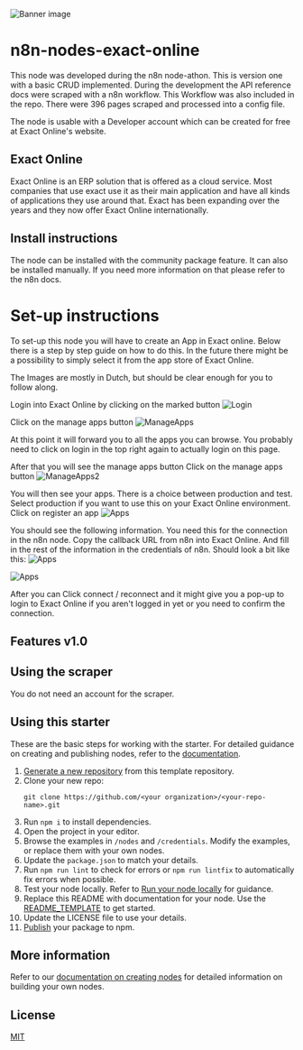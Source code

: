 ![Banner image](https://user-images.githubusercontent.com/10284570/173569848-c624317f-42b1-45a6-ab09-f0ea3c247648.png)

# n8n-nodes-exact-online

This node was developed during the n8n node-athon. This is version one with a basic CRUD implemented.
During the development the API reference docs were scraped with a n8n workflow. This Workflow was also included in the repo.
There were 396 pages scraped and processed into a config file.

The node is usable with a Developer account which can be created for free at Exact Online's website.

## Exact Online

Exact Online is an ERP solution that is offered as a cloud service. Most companies that use exact use it as their main application and have all kinds of applications they use around that. Exact has been expanding over the years and they now offer Exact Online internationally.

## Install instructions

The node can be installed with the community package feature. It can also be installed manually. 
If you need more information on that please refer to the n8n docs.

# Set-up instructions

To set-up this node you will have to create an App in Exact online. Below there is a step by step guide on how to do this.
In the future there might be a possibility to simply select it from the app store of Exact Online.

The Images are mostly in Dutch, but should be clear enough for you to follow along.

Login into Exact Online by clicking on the marked button
![Login](https://github.com/bramkn/ExactOnline/blob/master/Images/login.png)

Click on the manage apps button
![ManageApps](https://github.com/bramkn/ExactOnline/blob/master/Images/manageapps.png)

At this point it will forward you to all the apps you can browse. You probably need to click on login in the top right again to actually login on this page.

After that you will see the manage apps button
Click on the manage apps button
![ManageApps2](https://github.com/bramkn/ExactOnline/blob/master/Images/manageapps2.png)

You will then see your apps. There is a choice between production and test. Select production if you want to use this on your Exact Online environment. Click on register an app
![Apps](https://github.com/bramkn/ExactOnline/blob/master/Images/Apps.png)

You should see the following information. You need this for the connection in the n8n node.
Copy the callback URL from n8n into Exact Online. And fill in the rest of the information in the credentials of n8n.
Should look a bit like this:
![Apps](https://github.com/bramkn/ExactOnline/blob/master/Images/oauth2Exact.png)

![Apps](https://github.com/bramkn/ExactOnline/blob/master/Images/Oauth2n8n.png)

After you can Click connect / reconnect and it might give you a pop-up to login to Exact Online if you aren't logged in yet or you need to confirm the connection.

## Features v1.0


## Using the scraper

You do not need an account for the scraper.

## Using this starter

These are the basic steps for working with the starter. For detailed guidance on creating and publishing nodes, refer to the [documentation](https://docs.n8n.io/integrations/creating-nodes/).

1. [Generate a new repository](https://github.com/n8n-io/n8n-nodes-starter/generate) from this template repository.
2. Clone your new repo:
    ```
    git clone https://github.com/<your organization>/<your-repo-name>.git
    ```
3. Run `npm i` to install dependencies.
4. Open the project in your editor.
5. Browse the examples in `/nodes` and `/credentials`. Modify the examples, or replace them with your own nodes.
6. Update the `package.json` to match your details.
7. Run `npm run lint` to check for errors or `npm run lintfix` to automatically fix errors when possible.
8. Test your node locally. Refer to [Run your node locally](https://docs.n8n.io/integrations/creating-nodes/test/run-node-locally/) for guidance.
9. Replace this README with documentation for your node. Use the [README_TEMPLATE](README_TEMPLATE.md) to get started.
10. Update the LICENSE file to use your details.
11. [Publish](https://docs.npmjs.com/packages-and-modules/contributing-packages-to-the-registry) your package to npm.

## More information

Refer to our [documentation on creating nodes](https://docs.n8n.io/integrations/creating-nodes/) for detailed information on building your own nodes.

## License

[MIT](https://github.com/n8n-io/n8n-nodes-starter/blob/master/LICENSE.md)
